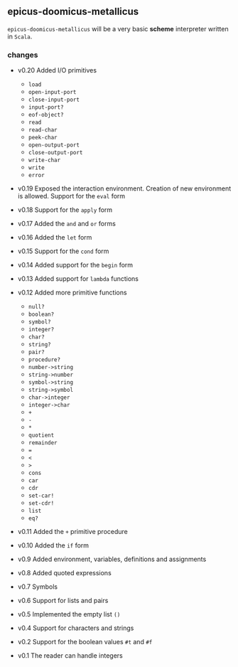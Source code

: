 ## epicus-doomicus-metallicus

`epicus-doomicus-metallicus` will be a very basic **scheme** interpreter written in `Scala`.

### changes

* v0.20 Added I/O primitives
    - `load`
    - `open-input-port`
    - `close-input-port`
    - `input-port?`
    - `eof-object?`
    - `read`
    - `read-char`
    - `peek-char`
    - `open-output-port`
    - `close-output-port`
    - `write-char`
    - `write`
    - `error`
* v0.19 Exposed the interaction environment. Creation of new environment is allowed.
        Support for the `eval` form
* v0.18 Support for the `apply` form
* v0.17 Added the `and` and `or` forms
* v0.16 Added the `let` form
* v0.15 Support for the `cond` form
* v0.14 Added support for the `begin` form
* v0.13 Added support for `lambda` functions
* v0.12 Added more primitive functions
    - `null?`
    - `boolean?`
    - `symbol?`
    - `integer?`
    - `char?`
    - `string?`
    - `pair?`
    - `procedure?`
    - `number->string`
    - `string->number`
    - `symbol->string`
    - `string->symbol`
    - `char->integer`
    - `integer->char`
    - `+`
    - `-`
    - `*`
    - `quotient`
    - `remainder`
    - `=`
    - `<`
    - `>`
    - `cons`
    - `car`
    - `cdr`
    - `set-car!`
    - `set-cdr!`
    - `list`
    - `eq?`


* v0.11 Added the `+` primitive procedure
* v0.10 Added the `if` form
* v0.9  Added environment, variables, definitions and assignments
* v0.8  Added quoted expressions
* v0.7  Symbols
* v0.6  Support for lists and pairs
* v0.5  Implemented the empty list `()`
* v0.4  Support for characters and strings
* v0.2  Support for the boolean values `#t` and `#f`
* v0.1  The reader can handle integers